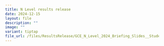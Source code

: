 ```yaml
---
title: N Level results release
date: 2024-12-15
layout: file
description: ""
image: ""
variant: tiptap
file_url: /files/ResultsRelease/GCE_N_Level_2024_Briefing_Slides__Student_Version_.pdf
---
```

